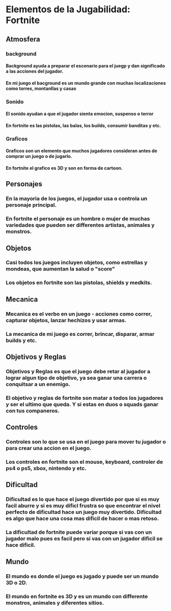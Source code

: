 # Elementos de la Jugabilidad: Fortnite

## Atmosfera

### background
#### Background ayuda a preparar el escenario para el juegp y dan significado a las acciones del jugador.
#### En mi juego el bacground es un mundo grande con muchas localizaciones como torres, montanllas y casas

### Sonido
#### El sonido ayudan a que el jugador sienta emocion, suspenso o terror 
#### En fortnite es las pistolas, las balas, los builds, consumir banditas y etc.

### Graficos
#### Graficos son un elemento que muchos jugadores consideran antes de comprar un juego o de jugarlo.
#### En fortnite el grafico es 3D y son en forma de cartoon.

## Personajes
### En la mayoria de los juegos, el jugador usa o controla un personaje principal.
### En fortnite el personaje es un hombre o mujer de muchas variedades que pueden ser differentes artistas, animales y monstros.

## Objetos
### Casi todos los juegos incluyen objetos, como estrellas y mondeas, que aumentan la salud o "score"
### Los objetos en fortnite son las pistolas, shields y medkits.

## Mecanica
### Mecanica es el verbo en un juego - acciones como correr, capturar objetos, lanzar hechizos y usar armas.
### La mecanica de mi juego es correr, brincar, disparar, armar builds y etc.

## Objetivos y Reglas
### Objetivos y Reglas es que el juego debe retar al jugador a lograr algun tipo de objetivo, ya sea ganar una carrera o conquitsar a un enemigo.
### El objetivo y reglas de fortnite son matar a todos los jugadores y ser el ultimo que queda. Y si estas en duos o squads ganar con tus companeros.

## Controles
### Controles son lo que se usa en el juego para mover tu jugador o para crear una accion en el juego.
### Los controles en fortnite son el mouse, keyboard, controler de ps4 o ps5, xbox, nintendo y etc.

## Dificultad
### Dificultad es lo que hace el juego divertido por que si es muy facil aburre y si es muy dificl frustra so que encontrar el nivel perfecto de dificultad hace un juego muy divertido. Dificultad es algo que hace una cosa mas dificil de hacer o mas retoso.
### La dificultad de fortnite puede variar porque si vas con un jugador malo pues es facil pero si vas con un jugador dificil se hace dificil.

## Mundo
### El mundo es donde el juego es jugado y puede ser un mundo 3D o 2D.
### El mundo en fortnite es 3D y es un mundo con differente monstros, animales y diferentes sitios.

